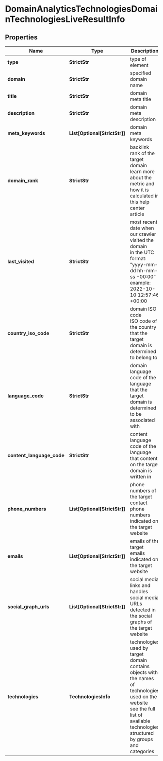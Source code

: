 # DomainAnalyticsTechnologiesDomainTechnologiesLiveResultInfo


## Properties

| Name | Type | Description | Notes |
|------------ | ------------- | ------------- | -------------|
**type** | **StrictStr** | type of element |[optional]|
**domain** | **StrictStr** | specified domain name |[optional]|
**title** | **StrictStr** | domain meta title |[optional]|
**description** | **StrictStr** | domain meta description |[optional]|
**meta_keywords** | **List[Optional[StrictStr]]** | domain meta keywords |[optional]|
**domain_rank** | **StrictStr** | backlink rank of the target domain<br>learn more about the metric and how it is calculated in this help center article |[optional]|
**last_visited** | **StrictStr** | most recent date when our crawler visited the domain<br>in the UTC format: “yyyy-mm-dd hh-mm-ss +00:00”<br>example:<br>2022-10-10 12:57:46 +00:00 |[optional]|
**country_iso_code** | **StrictStr** | domain ISO code<br>ISO code of the country that the target domain is determined to belong to |[optional]|
**language_code** | **StrictStr** | domain language<br>code of the language that the target domain is determined to be associated with |[optional]|
**content_language_code** | **StrictStr** | content language<br>code of the language that content on the target domain is written in |[optional]|
**phone_numbers** | **List[Optional[StrictStr]]** | phone numbers of the target<br>contact phone numbers indicated on the target website |[optional]|
**emails** | **List[Optional[StrictStr]]** | emails of the target<br>emails indicated on the target website |[optional]|
**social_graph_urls** | **List[Optional[StrictStr]]** | social media links and handles<br>social media URLs detected in the social graphs of the target website |[optional]|
**technologies** | **TechnologiesInfo** | technologies used by target domain<br>contains objects with the names of technologies used on the website<br>see the full list of available technologies structured by groups and categories |[optional]|